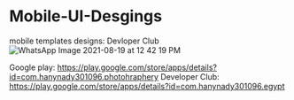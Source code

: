# Mobile-UI-Desgings
mobile templates designs:
Devloper Club
![WhatsApp Image 2021-08-19 at 12 42 19 PM](https://user-images.githubusercontent.com/44275924/130055693-e9f78cfc-b41a-42c2-95ca-a212359c7015.jpeg)

Google play: https://play.google.com/store/apps/details?id=com.hanynady301096.photohraphery
Developer Club: https://play.google.com/store/apps/details?id=com.hanynady301096.egypt

